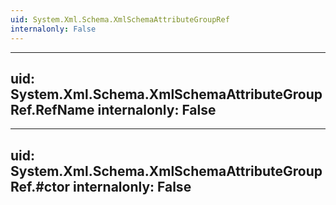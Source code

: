 ```yaml
---
uid: System.Xml.Schema.XmlSchemaAttributeGroupRef
internalonly: False
---
```


---
uid: System.Xml.Schema.XmlSchemaAttributeGroupRef.RefName
internalonly: False
---

---
uid: System.Xml.Schema.XmlSchemaAttributeGroupRef.#ctor
internalonly: False
---
